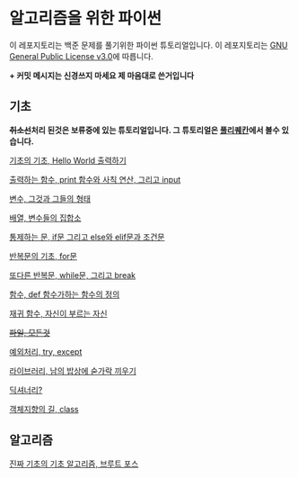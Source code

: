 # 알고리즘을 위한 파이썬

이 레포지토리는 백준 문제를 풀기위한 파이썬 튜토리얼입니다. 이 레포지토리는 [GNU General Public License v3.0](https://www.gnu.org/licenses/gpl-3.0.html)에 따릅니다.

**+ 커밋 메시지는 신경쓰지 마세요 제 마음대로 쓴거입니다**

## 기초
**~~취소선~~처리 된것은 보류중에 있는 튜토리얼입니다. 그 튜토리얼은 [풀리퀘칸](https://github.com/iHateFurry404/pythonTutorialForAlgorithm/pulls)에서 볼수 있습니다.**

[기초의 기초, Hello World 출력하기](./Beginner/HelloWorld.py)

[출력하는 함수, print 함수와 사칙 연산, 그리고 input](./Beginner/printAndFfAOAndInput.py)

[변수, 그것과 그들의 형태](./Beginner/variables.py)

[배열, 변수들의 집합소](./Beginner/array.py)

[통제하는 문, if문 그리고 else와 elif문과 조건문](./Beginner/ifAndElse.py)

[반복문의 기초, for문](./Beginner/for.py)

[또다른 반복문, while문, 그리고 break](./Beginner/while.py)

[함수, def 함수가하는 함수의 정의](./Beginner/def.py)

[재귀 함수, 자신이 부르는 자신](./Beginner/recursive.py)

~~[파일, 모든것](./Beginner/files.py)~~

[예외처리, try, except](./Beginner/tryAndExcept.py)

[라이브러리, 남의 밥상에 숟가락 끼우기](./Beginner/library.py)

[딕셔너리?](./Beginner/dictionary.py)

[객체지향의 길, class](./Beginner/class.py)

## 알고리즘
[진짜 기초의 기초 알고리즘, 브루트 포스](./Algorithm/bruteForce.py)
